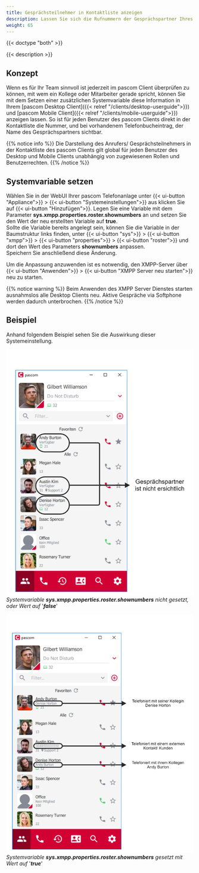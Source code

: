 ```yaml
---
title: Gesprächsteilnehmer in Kontaktliste anzeigen 
description: Lassen Sie sich die Rufnummern der Gesprächspartner Ihres Teams direkt in der Client-Kontaktliste anzeigen
weight: 65
---
```


{{< doctype "both" >}} 
 
{{< description >}}

## Konzept

Wenn es für Ihr Team sinnvoll ist jederzeit im pascom Client überprüfen zu können, mit wem ein Kollege oder Mitarbeiter gerade spricht, können Sie mit dem Setzen einer zusätzlichen Systemvariable diese Information in Ihrem [pascom Desktop Client]({{< relref "/clients/desktop-userguide">}}) und [pascom Mobile Client]({{< relref "/clients/mobile-userguide">}}) anzeigen lassen.
So ist für jeden Benutzer des pascom Clients direkt in der Kontaktliste die Nummer, und bei vorhandenem Telefonbucheintrag, der Name des Gesprächspartners sichtbar.

{{% notice info %}}
Die Darstellung des Anrufers/ Gesprächsteilnehmers in der Kontaktliste des pascom Clients gilt global für jeden Benutzer des Desktop und Mobile Clients unabhängig von zugewiesenen Rollen und Benutzerrechten.
{{% /notice %}}


## Systemvariable setzen

Wählen Sie in der WebUI Ihrer pascom Telefonanlage unter {{< ui-button "Appliance">}} > {{< ui-button "Systemeinstellungen">}} aus klicken Sie auf {{< ui-button "Hinzufügen">}}.
Legen Sie eine Variable mit dem Parameter **sys.xmpp.properties.roster.shownumbers** an und setzen Sie den Wert der neu erstellten Variable auf **true**.           
Sollte die Variable bereits angelegt sein, können Sie die Variable in der Baumstruktur links finden, unter {{< ui-button "sys">}} > {{< ui-button "xmpp">}} > {{< ui-button "properties">}} > {{< ui-button "roster">}} und dort den Wert des Parameters **shownumbers** anpassen.              
Speichern Sie anschließend diese Änderung.

Um die Anpassung anzuwenden ist es notwendig, den XMPP-Server über {{< ui-button "Anwenden">}} > {{< ui-button "XMPP Server neu starten">}} neu zu starten.

{{% notice warning %}}
Beim Anwenden des XMPP Server Dienstes starten ausnahmslos alle Desktop Clients neu. Aktive Gespräche via Softphone werden dadurch unterbrochen.
{{% /notice %}}

 
## Beispiel

Anhand folgendem Beispiel sehen Sie die Auswirkung dieser Systemeinstellung.           

            
![ohne definierte Systemvariable oder Wert auf "false"](shownumbers-false.de.png?width=550px)
*Systemvariable* ***sys.xmpp.properties.roster.shownumbers*** *nicht gesetzt, oder Wert auf* '***false***'           


![definierte Systemvariable mit Wert auf "true"](shownumbers-true.de.png?width=550px)
*Systemvariable* ***sys.xmpp.properties.roster.shownumbers*** *gesetzt mit Wert auf* '***true***'
